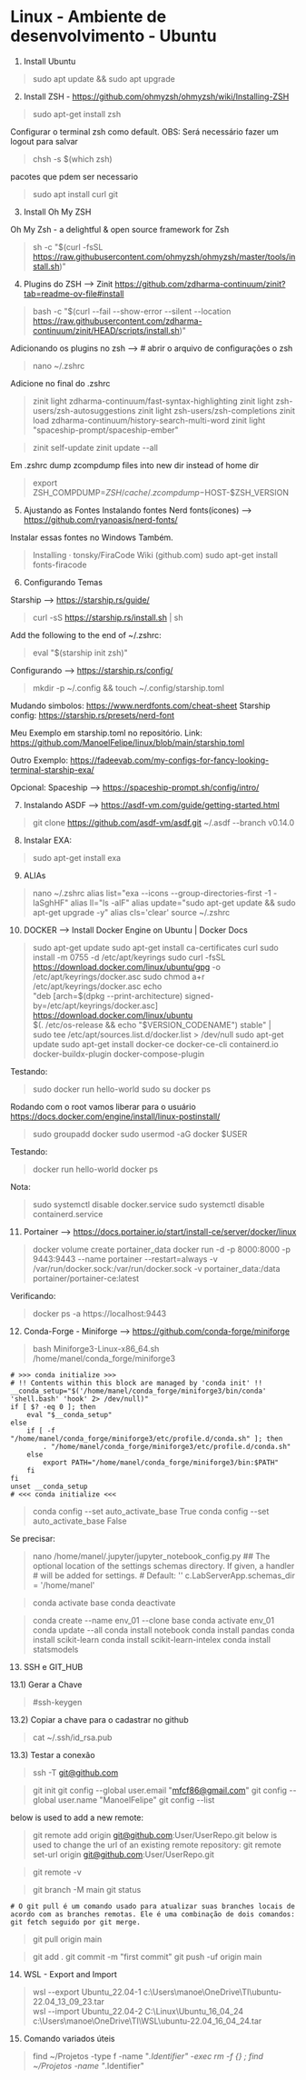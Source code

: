 # Linux - Ambiente de desenvolvimento - Ubuntu

1) Install Ubuntu

> sudo apt update && sudo apt upgrade

2) Install ZSH - <https://github.com/ohmyzsh/ohmyzsh/wiki/Installing-ZSH>

> sudo apt-get install zsh

Configurar o terminal zsh como default. OBS: Será necessário fazer um logout para salvar
> chsh -s $(which zsh)

pacotes que pdem ser necessario
> sudo apt install curl git
    

3) Install Oh My ZSH
   
Oh My Zsh - a delightful & open source framework for Zsh
> sh -c "$(curl -fsSL https://raw.githubusercontent.com/ohmyzsh/ohmyzsh/master/tools/install.sh)"
    
4) Plugins do ZSH --> Zinit <https://github.com/zdharma-continuum/zinit?tab=readme-ov-file#install> 
    
> bash -c "$(curl --fail --show-error --silent --location https://raw.githubusercontent.com/zdharma-continuum/zinit/HEAD/scripts/install.sh)"
    
Adicionando os plugins no zsh --> # abrir o arquivo de configurações o zsh

> nano ~/.zshrc

Adicione no final do .zshrc
> zinit light zdharma-continuum/fast-syntax-highlighting
> zinit light zsh-users/zsh-autosuggestions
> zinit light zsh-users/zsh-completions
> zinit load zdharma-continuum/history-search-multi-word
> zinit light "spaceship-prompt/spaceship-ember"
    
> zinit self-update
> zinit update --all
    
Em .zshrc
dump zcompdump files into new dir instead of home dir
> export ZSH_COMPDUMP=$ZSH/cache/.zcompdump-$HOST-$ZSH_VERSION


5) Ajustando as Fontes
Instalando fontes
Nerd fonts(ícones) --> <https://github.com/ryanoasis/nerd-fonts/>
    
Instalar essas fontes no Windows Também.
> Installing · tonsky/FiraCode Wiki (github.com)
> sudo apt-get install fonts-firacode

6) Configurando Temas
    
Starship --> <https://starship.rs/guide/>
> curl -sS https://starship.rs/install.sh | sh

Add the following to the end of ~/.zshrc:
> eval "$(starship init zsh)"

Configurando --> <https://starship.rs/config/>
> mkdir -p ~/.config && touch ~/.config/starship.toml

Mudando simbolos: <https://www.nerdfonts.com/cheat-sheet>
Starship config: <https://starship.rs/presets/nerd-font>

Meu Exemplo em starship.toml no repositório. Link: <https://github.com/ManoelFelipe/linux/blob/main/starship.toml>

Outro Exemplo: <https://fadeevab.com/my-configs-for-fancy-looking-terminal-starship-exa/>

Opcional: Spaceship --> https://spaceship-prompt.sh/config/intro/
    
7) Instalando ASDF --> https://asdf-vm.com/guide/getting-started.html
> git clone https://github.com/asdf-vm/asdf.git ~/.asdf --branch v0.14.0
    
8) Instalar EXA: 
> sudo apt-get install exa
    
9) ALIAs
> nano ~/.zshrc
> alias list="exa --icons --group-directories-first -1 -laSghHF"
> alias ll="ls -alF"
> alias update="sudo apt-get update && sudo apt-get upgrade -y"
> alias cls='clear'
> source ~/.zshrc

10) DOCKER --> Install Docker Engine on Ubuntu | Docker Docs
> sudo apt-get update
> sudo apt-get install ca-certificates curl
> sudo install -m 0755 -d /etc/apt/keyrings
> sudo curl -fsSL https://download.docker.com/linux/ubuntu/gpg -o /etc/apt/keyrings/docker.asc
> sudo chmod a+r /etc/apt/keyrings/docker.asc
> echo \
    "deb [arch=$(dpkg --print-architecture) signed-by=/etc/apt/keyrings/docker.asc] https://download.docker.com/linux/ubuntu \
    $(. /etc/os-release && echo "$VERSION_CODENAME") stable" | \
    sudo tee /etc/apt/sources.list.d/docker.list > /dev/null
> sudo apt-get update
> sudo apt-get install docker-ce docker-ce-cli containerd.io docker-buildx-plugin docker-compose-plugin

Testando:
> sudo docker run hello-world
> sudo su 
> docker ps

Rodando com o root vamos liberar para o usuário
<https://docs.docker.com/engine/install/linux-postinstall/>
> sudo groupadd docker
> sudo usermod -aG docker $USER

Testando:
> docker run hello-world
> docker ps

Nota:
> sudo systemctl disable docker.service
> sudo systemctl disable containerd.service
    
11) Portainer --> <https://docs.portainer.io/start/install-ce/server/docker/linux>
> docker volume create portainer_data
> docker run -d -p 8000:8000 -p 9443:9443 --name portainer --restart=always -v /var/run/docker.sock:/var/run/docker.sock -v portainer_data:/data portainer/portainer-ce:latest

Verificando:
> docker ps -a
> https://localhost:9443
    
12) Conda-Forge - Miniforge --> https://github.com/conda-forge/miniforge
> bash Miniforge3-Linux-x86_64.sh
/home/manel/conda_forge/miniforge3
    
    # >>> conda initialize >>>
    # !! Contents within this block are managed by 'conda init' !!
    __conda_setup="$('/home/manel/conda_forge/miniforge3/bin/conda' 'shell.bash' 'hook' 2> /dev/null)"
    if [ $? -eq 0 ]; then
        eval "$__conda_setup"
    else
        if [ -f "/home/manel/conda_forge/miniforge3/etc/profile.d/conda.sh" ]; then
            . "/home/manel/conda_forge/miniforge3/etc/profile.d/conda.sh"
        else
            export PATH="/home/manel/conda_forge/miniforge3/bin:$PATH"
        fi
    fi
    unset __conda_setup
    # <<< conda initialize <<<
     
> conda config --set auto_activate_base True
> conda config --set auto_activate_base False

Se precisar:    
> nano /home/manel/.jupyter/jupyter_notebook_config.py
    ## The optional location of the settings schemas directory. If given, a handler
    #  will be added for settings.
    #  Default: ''
    c.LabServerApp.schemas_dir = '/home/manel'
    
> conda activate base
> conda deactivate
    
> conda create --name env_01 --clone base
> conda activate env_01
> conda update --all
> conda install notebook
> conda install pandas
> conda install scikit-learn
> conda install scikit-learn-intelex
> conda install statsmodels
   
13) SSH e GIT_HUB

13.1) Gerar a Chave
> #ssh-keygen

13.2) Copiar a chave para o cadastrar no github
> cat ~/.ssh/id_rsa.pub

13.3) Testar a conexão
>  ssh -T git@github.com

> git init
> git config --global user.email "mfcf86@gmail.com"
> git config --global user.name "ManoelFelipe"
> git config --list
   
below is used to add a new remote:
> git remote add origin git@github.com:User/UserRepo.git
below is used to change the url of an existing remote repository:
> git remote set-url origin git@github.com:User/UserRepo.git
    
> git remote -v
    
    
> git branch -M main
> git status
    
    # O git pull é um comando usado para atualizar suas branches locais de acordo com as branches remotas. Ele é uma combinação de dois comandos: git fetch seguido por git merge.
> git pull origin main
    
> git add .
> git commit -m "first commit" 
> git push -uf origin main

14) WSL - Export and Import
    
> wsl --export Ubuntu_22.04-1 c:\Users\manoe\OneDrive\TI\ubuntu-22.04_13_09_23.tar    
> wsl --import Ubuntu_22.04-2 C:\Linux\Ubuntu_16_04_24 c:\Users\manoe\OneDrive\TI\WSL\ubuntu-22.04_16_04_24.tar


15) Comando variados úteis
> find ~/Projetos -type f -name "*.Identifier" -exec rm -f {} \;
> find ~/Projetos -name "*.Identifier"